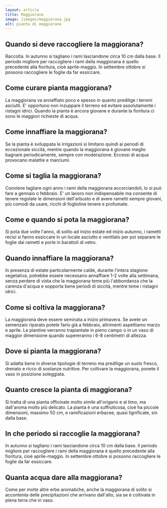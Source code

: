 ```yaml
---
layout: article
title: Maggiorana
image: /images/maggiorana.jpg
alt: pianta di maggiorana
---
```


## Quando si deve raccogliere la maggiorana?

Raccolta. In autunno si tagliano i rami lasciandone circa 10 cm dalla base. Il periodo migliore per raccogliere i rami della maggiorana è quello precedente alla fioritura, cioè aprile-maggio. In settembre ottobre si possono raccogliere le foglie da far essiccare.

## Come curare pianta maggiorana?

La maggiorana va annaffiato poco e spesso in quanto predilige i terreni asciutti. E' opportuno non inzuppare il terreno ed evitare assolutamente i ristagni idrici. Quando la pianta è ancora giovane e durante la fioritura ci sono le maggiori richieste di acqua.

## Come innaffiare la maggiorana?

Se la pianta è sviluppata le irrigazioni si limitano quindi ai periodi di eccezionale siccità, mentre quando la maggiorana è giovane meglio bagnare periodicamente, sempre con moderazione. Eccessi di acqua provocano malattie e marciumi.

## Come si taglia la maggiorana?

Conviene tagliare ogni anno i rami della maggiorana accorciandoli, lo si può fare a gennaio o febbraio. E' un lavoro non indispensabile ma consente di tenere regolate le dimensioni dell'arbusto e di avere rametti sempre giovani, più comodi da usare, ricchi di foglioline tenere e profumate.

## Come e quando si pota la maggiorana?

Si pota due volte l'anno, di solito ad inizio estate ed inizio autunno, i rametti recisi si fanno essiccare in un locale asciutto e ventilato per poi separare le foglie dai rametti e porle in barattoli di vetro.

## Quando innaffiare la maggiorana?

In presenza di estate particolarmente calde, durante l'intera stagione vegetativa, potrebbe essere necessario annaffiare 1-2 volte alla settimana, senza perdere di vista che la maggiorana teme più l'abbondanza che la carenza d'acqua e sopporta bene periodi di siccità, mentre teme i ristagni idrici.

## Come si coltiva la maggiorana?

La maggiorana deve essere seminata a inizio primavera. Se avete un semenzaio riparato potete farlo già a febbraio, altrimenti aspettiamo marzo e aprile. Le piantine verranno trapiantate in pieno campo o in un vaso di maggior dimensione quando supereranno i 6-8 centimetri di altezza.

## Dove si pianta la maggiorana?

Si adatta bene in diverse tipologie di terreno ma predilige un suolo fresco, drenato e ricco di sostanze nutritive. Per coltivare la maggiorana, ponete il vaso in posizione soleggiata.

## Quanto cresce la pianta di maggiorana?

Si tratta di una pianta officinale molto simile all'origano e al timo, ma dall'aroma molto più delicato. La pianta è una suffruticosa, cioè ha piccole dimensioni, massimo 50 cm, e ramificazioni erbacee, quasi lignificate, sin dalla base.

## In che periodo si raccoglie la maggiorana?

In autunno si tagliano i rami lasciandone circa 10 cm dalla base. Il periodo migliore per raccogliere i rami della maggiorana è quello precedente alla fioritura, cioè aprile-maggio. In settembre ottobre si possono raccogliere le foglie da far essiccare.

## Quanta acqua dare alla maggiorana?

 Come per molte altre erbe aromatiche, anche la maggiorana di solito si accontenta delle precipitazioni che arrivano dall'alto, sia se è coltivata in piena terra che in vaso.

